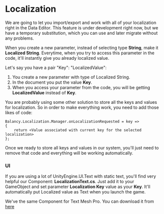 # Localization

We are going to let you import/export and work with all of your localization right in the Data Editor. This feature is under development right now, but we have a temporary substitution, which you can use and later migrate without any problems. 

When you create a new parameter, instead of selecting type **String**, make it **Localized String**. Everytime, when you try to access this parameter in the code, it'll instantly give you already localized value.

Let's say you have a pair "Key": "LocalizedValue":

1. You create a new parameter with type of Localized String.
2. In the document you put the value **Key**.
3. When you access your parameter from the code, you will be getting **LocalizedValue** instead of **Key**.

You are probably using some other solution to store all the keys and values for localization. So in order to make everything work, you need to add those likes of code:

```
Balancy.Localization.Manager.onLocalizationRequested = key =>
{
    return <Value associated with current key for the selected localization>
};
```

Once we ready to store all keys and values in our system, you'll just need to remove that code and everything will be working automatically.

### UI

If you are using a lot of UnityEngine.UI.Text with static text, you'll find very helpful our Component: **LocalizationText.cs**.
Just add it to your GameObject and set parameter **Localization Key** value as your **Key**. It'll automatically put Localized value as Text when you launch the game.

We've the same Component for Text Mesh Pro. You can download it from [here](/code/LocalizationTextMeshPro.cs)
